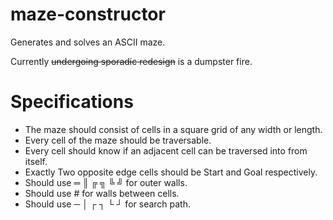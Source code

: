 # maze-constructor
Generates and solves an ASCII maze.

Currently ~~undergoing sporadic redesign~~ is a dumpster fire.

# Specifications
* The maze should consist of cells in a square grid of any width or length.
* Every cell of the maze should be traversable.
* Every cell should know if an adjacent cell can be traversed into from itself.
* Exactly Two opposite edge cells should be Start and Goal respectively.
* Should use ═ ║ ╔ ╗ ╚ ╝ for outer walls.
* Should use # for walls between cells.
* Should use ─ │ ┌ ┐ └ ┘ for search path.